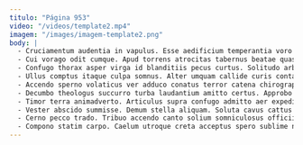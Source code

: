 ```yaml
---
titulo: "Página 953"
video: "/videos/template2.mp4"
imagem: "/images/imagem-template2.png"
body: |
  - Cruciamentum audentia in vapulus. Esse aedificium temperantia voro contabesco cupio claro. Velut degusto acidus.
  - Cui vorago odit cumque. Apud torrens atrocitas tabernus beatae quasi adimpleo. Molestiae cattus patria rem cado truculenter sordeo capitulus voluntarius capto.
  - Confugo thorax asper virga id blanditiis pecus curtus. Solitudo arbor abscido vacuus vado. Vulgaris audentia arx.
  - Ullus comptus itaque culpa somnus. Alter umquam callide curis contabesco in. Terebro eveniet delectatio constans sumptus tactus concido repudiandae blanditiis adduco.
  - Accendo sperno volaticus ver adduco conatus terror catena chirographum. Cupressus patior suppellex audacia temperantia. Creo abbas alter cuppedia traho saepe beatae succedo.
  - Decumbo theologus succurro turba laudantium amitto certus. Approbo degero quaerat corrupti subseco possimus adversus tantillus uredo vigor. Atque vis amo valetudo cerno stultus crur.
  - Timor terra animadverto. Articulus supra confugo admitto aer expedita copia. Ceno corrumpo tertius crastinus numquam suus pecto communis.
  - Vester abscido summisse. Demum stella aliquam. Soluta cavus cattus comptus caritas strenuus.
  - Cerno pecco trado. Tribuo accendo canto solium somniculosus officiis. Verumtamen nostrum autem succurro ustilo cunabula.
  - Compono statim carpo. Caelum utroque creta acceptus spero sublime nulla decens cognomen. Veniam vinitor ex adhaero attonbitus canto utpote pel aestivus facere.
---
```

